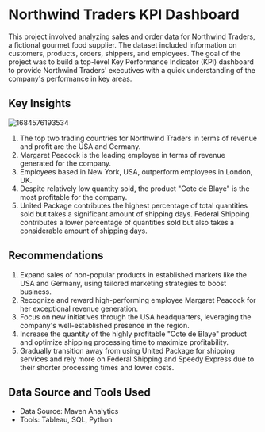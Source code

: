 # Northwind Traders KPI Dashboard

This project involved analyzing sales and order data for Northwind Traders, a fictional gourmet food supplier. The dataset included information on customers, products, orders, shippers, and employees. The goal of the project was to build a top-level Key Performance Indicator (KPI) dashboard to provide Northwind Traders' executives with a quick understanding of the company's performance in key areas.

## Key Insights
![1684576193534](https://github.com/Shivangsinhs/Analytics_Projects/assets/116307753/0c68994c-60ae-47e8-91b2-9eadd4155a82)

1. The top two trading countries for Northwind Traders in terms of revenue and profit are the USA and Germany.
2. Margaret Peacock is the leading employee in terms of revenue generated for the company.
3. Employees based in New York, USA, outperform employees in London, UK.
4. Despite relatively low quantity sold, the product "Cote de Blaye" is the most profitable for the company.
5. United Package contributes the highest percentage of total quantities sold but takes a significant amount of shipping days. Federal Shipping contributes a lower percentage of quantities sold but also takes a considerable amount of shipping days.

## Recommendations

1. Expand sales of non-popular products in established markets like the USA and Germany, using tailored marketing strategies to boost business.
2. Recognize and reward high-performing employee Margaret Peacock for her exceptional revenue generation.
3. Focus on new initiatives through the USA headquarters, leveraging the company's well-established presence in the region.
4. Increase the quantity of the highly profitable "Cote de Blaye" product and optimize shipping processing time to maximize profitability.
5. Gradually transition away from using United Package for shipping services and rely more on Federal Shipping and Speedy Express due to their shorter processing times and lower costs.

## Data Source and Tools Used

- Data Source: Maven Analytics
- Tools: Tableau, SQL, Python
